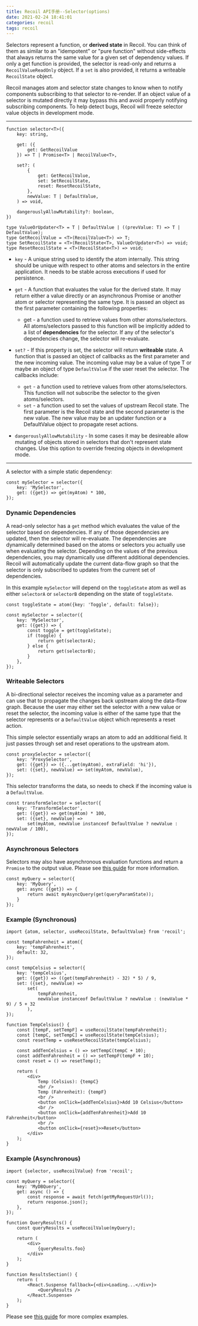 ```yaml
---
title: Recoil API手册--Selector(options)
date: 2021-02-24 18:41:01
categories: recoil
tags: recoil
---
```

Selectors represent a function, or __derived state__ in Recoil. You can think of them as similar to an "idempotent" or "pure function" without side-effects that always returns the same value for a given set of dependency values. If only a get function is provided, the selector is read-only and returns a `RecoilValueReadOnly` object. If a `set` is also provided, it returns a writeable `RecoilState` object.

Recoil manages atom and selector state changes to know when to notify components subscribing to that selector to re-render. If an object value of a selector is mutated directly it may bypass this and avoid properly notifying subscribing components. To help detect bugs, Recoil will freeze selector value objects in development mode.

---
```
function selector<T>({
    key: string,

    get: ({
        get: GetRecoilValue
    }) => T | Promise<T> | RecoilValue<T>,

    set?: (
        {
            get: GetRecoilValue,
            set: SetRecoilState,
            reset: ResetRecoilState,
        },
        newValue: T | DefaultValue,
    ) => void,

    dangerouslyAllowMutability?: boolean,
})
```
```
type ValueOrUpdater<T> = T | DefaultValue | ((prevValue: T) => T | DefaultValue);
type GetRecoilValue = <T>(RecoilValue<T>) => T;
type SetRecoilState = <T>(RecoilState<T>, ValueOrUpdater<T>) => void;
type ResetRecoilState = <T>(RecoilState<T>) => void;
```
+ `key` - A unique string used to identify the atom internally. This string should be unique with respect to other atoms and selectors in the entire application. It needs to be stable across executions if used for persistence.

+ `get` - A function that evaluates the value for the derived state. It may return either a value directly or an asynchronous Promise or another atom or selector representing the same type. It is passed an object as the first parameter containing the following properties:
    + get - a function used to retrieve values from other atoms/selectors. All atoms/selectors passed to this function will be implicitly added to a list of __dependencies__ for the selector. If any of the selector's dependencies change, the selector will re-evaluate.
+ `set?` - If this property is set, the selector will return __writeable__ state. A function that is passed an object of callbacks as the first parameter and the new incoming value. The incoming value may be a value of type T or maybe an object of type `DefaultValue` if the user reset the selector. The callbacks include:
    + `get` - a function used to retrieve values from other atoms/selectors. This function will not subscribe the selector to the given atoms/selectors.
    + `set` - a function used to set the values of upstream Recoil state. The first parameter is the Recoil state and the second parameter is the new value. The new value may be an updater function or a DefaultValue object to propagate reset actions.

+ `dangerouslyAllowMutability` - In some cases it may be desireable allow mutating of objects stored in selectors that don't represent state changes. Use this option to override freezing objects in development mode.

---

A selector with a simple static dependency:
```
const mySelector = selector({
    key: 'MySelector',
    get: ({get}) => get(myAtom) * 100,
});
```
### Dynamic Dependencies

A read-only selector has a `get` method which evaluates the value of the selector based on dependencies. If any of those dependencies are updated, then the selector will re-evaluate. The dependencies are dynamically determined based on the atoms or selectors you actually use when evaluating the selector. Depending on the values of the previous dependencies, you may dynamically use different additional dependencies. Recoil will automatically update the current data-flow graph so that the selector is only subscribed to updates from the current set of dependencies.

In this example `mySelector` will depend on the `toggleState` atom as well as either `selectorA` or `selectorB` depending on the state of `toggleState`.
```
const toggleState = atom({key: 'Toggle', default: false});

const mySelector = selector({
    key: 'MySelector',
    get: ({get}) => {
        const toggle = get(toggleState);
        if (toggle) {
            return get(selectorA);
        } else {
            return get(selectorB);
        }
    },
});
```
### Writeable Selectors
A bi-directional selector receives the incoming value as a parameter and can use that to propagate the changes back upstream along the data-flow graph. Because the user may either set the selector with a new value or reset the selector, the incoming value is either of the same type that the selector represents or a `DefaultValue` object which represents a reset action.

This simple selector essentially wraps an atom to add an additional field. It just passes through set and reset operations to the upstream atom.

```
const proxySelector = selector({
    key: 'ProxySelector',
    get: ({get}) => ({...get(myAtom), extraField: 'hi'}),
    set: ({set}, newValue) => set(myAtom, newValue),
});
```
This selector transforms the data, so needs to check if the incoming value is a `DefaultValue`.
```
const transformSelector = selector({
    key: 'TransformSelector',
    get: ({get}) => get(myAtom) * 100,
    set: ({set}, newValue) =>
        set(myAtom, newValue instanceof DefaultValue ? newValue : newValue / 100),
});
```
### Asynchronous Selectors
Selectors may also have asynchronous evaluation functions and return a `Promise` to the output value. Please see [this guide](https://www.recoiljs.cn/docs/guides/asynchronous-data-queries) for more information.

```
const myQuery = selector({
    key: 'MyQuery',
    get: async ({get}) => {
        return await myAsyncQuery(get(queryParamState));
    }
});
```
### Example (Synchronous)
```
import {atom, selector, useRecoilState, DefaultValue} from 'recoil';

const tempFahrenheit = atom({
    key: 'tempFahrenheit',
    default: 32,
});

const tempCelsius = selector({
    key: 'tempCelsius',
    get: ({get}) => ((get(tempFahrenheit) - 32) * 5) / 9,
    set: ({set}, newValue) =>
        set(
            tempFahrenheit,
            newValue instanceof DefaultValue ? newValue : (newValue * 9) / 5 + 32
        ),
});

function TempCelsius() {
    const [tempF, setTempF] = useRecoilState(tempFahrenheit);
    const [tempC, setTempC] = useRecoilState(tempCelsius);
    const resetTemp = useResetRecoilState(tempCelsius);

    const addTenCelsius = () => setTempC(tempC + 10);
    const addTenFahrenheit = () => setTempF(tempF + 10);
    const reset = () => resetTemp();

    return (
        <div>
            Temp (Celsius): {tempC}
            <br />
            Temp (Fahrenheit): {tempF}
            <br />
            <button onClick={addTenCelsius}>Add 10 Celsius</button>
            <br />
            <button onClick={addTenFahrenheit}>Add 10 Fahrenheit</button>
            <br />
            <button onClick={reset}>>Reset</button>
        </div>
    );
}
```
### Example (Asynchronous)
```
import {selector, useRecoilValue} from 'recoil';

const myQuery = selector({
    key: 'MyDBQuery',
    get: async () => {
        const response = await fetch(getMyRequestUrl());
        return response.json();
    },
});

function QueryResults() {
    const queryResults = useRecoilValue(myQuery);

    return (
        <div>
            {queryResults.foo}
        </div>
    );
}

function ResultsSection() {
    return (
        <React.Suspense fallback={<div>Loading...</div>}>
            <QueryResults />
        </React.Suspense>
    );
}
```
Please see [this guide](https://www.recoiljs.cn/docs/guides/asynchronous-data-queries) for more complex examples.